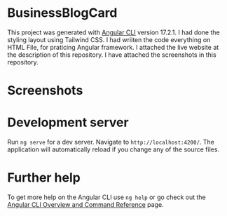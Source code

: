 # BusinessBlogCard

This project was generated with [Angular CLI](https://github.com/angular/angular-cli) version 17.2.1. I had done the styling layout using Tailwind CSS. I had wriiten the code everything on HTML File, for praticing Angular framework. I attached the live website at the description of this repository. I have attached the screenshots in this repository.

# Screenshots



# Development server

Run `ng serve` for a dev server. Navigate to `http://localhost:4200/`. The application will automatically reload if you change any of the source files.

# Further help

To get more help on the Angular CLI use `ng help` or go check out the [Angular CLI Overview and Command Reference](https://angular.io/cli) page.
